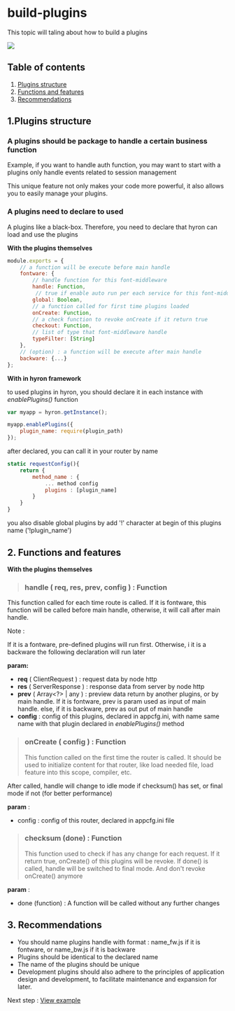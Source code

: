 # build-plugins

This topic will taling about how to build a plugins

![](https://imgur.com/Y3I7nIm.png)

## Table of contents

1. [Plugins structure](build-plugins.md##1.-Plugins-structure)
2. [Functions and features](build-plugins.md##2.-Functions-and-features)
3. [Recommendations](build-plugins.md##3.-Recommendations)

## 1.Plugins structure

### **A plugins should be package to handle a certain business function**

Example, if you want to handle auth function, you may want to start with a plugins only handle events related to session management

This unique feature not only makes your code more powerful, it also allows you to easily manage your plugins.

### **A plugins need to declare to used**

A plugins like a black-box. Therefore, you need to declare that hyron can load and use the plugins

**With the plugins themselves**

```javascript
module.exports = {
    // a function will be execute before main handle
    fontware: {
        // handle function for this font-middleware
        handle: Function,
         // true if enable auto run per each service for this font-middleware
        global: Boolean,
        // a function called for first time plugins loaded
        onCreate: Function,
        // a check function to revoke onCreate if it return true
        checkout: Function,
        // list of type that font-middleware handle
        typeFilter: [String]
    },
    // (option) : a function will be execute after main handle
    backware: {...}
};
```

**With in hyron framework**

to used plugins in hyron, you should declare it in each instance with _enablePlugins\(\)_ function

```javascript
var myapp = hyron.getInstance();

myapp.enablePlugins({
    plugin_name: require(plugin_path)
});
```

after declared, you can call it in your router by name

```javascript
static requestConfig(){
    return {
        method_name : {
            ... method config
            plugins : [plugin_name]
        }
    }
}
```

you also disable global plugins by add '!' character at begin of this plugins name \('!plugin\_name'\)

## 2. Functions and features

**With the plugins themselves**

> ### handle \( req, res, prev, config \) : Function

This function called for each time route is called. If it is fontware, this function will be called before main handle, otherwise, it will call after main handle.

Note :

If it is a fontware, pre-defined plugins will run first. Otherwise, i it is a backware the following declaration will run later

**param:**

* **req** \( ClientRequest \) : request data by node http
* **res** \( ServerResponse \) : response data from server by node http
* **prev** \( Array&lt;?&gt; \| any \) : preview data return by another plugins, or by main handle. If it is fontware, prev is param used as input of main handle. else, if it is backware, prev as out put of main handle
* **config** : config of this plugins, declared in appcfg.ini, with name same name with that plugin declared in _enablePlugins\(\)_ method

> ### onCreate \( config \) : Function
>
> This function called on the first time the router is called. It should be used to initialize content for that router, like load needed file, load feature into this scope, compiler, etc.

After called, handle will change to idle mode if checksum\(\) has set, or final mode if not \(for better performance\)

**param** :

* config : config of this router, declared in appcfg.ini file

> ### checksum \(done\) : Function
>
> This function used to check if has any change for each request. If it return true, onCreate\(\) of this plugins will be revoke. If done\(\) is called, handle will be switched to final mode. And don't revoke onCreate\(\) anymore

**param** :

* done \(function\) : A function will be called without any further changes

## 3. Recommendations

* You should name plugins handle with format : name\_fw.js if it is fontware, or name\_bw.js if it is backware
* Plugins should be identical to the declared name
* The name of the plugins should be unique
* Development plugins should also adhere to the principles of application design and development, to facilitate maintenance and expansion for later.

Next step : [View example](build-plugins.md)

